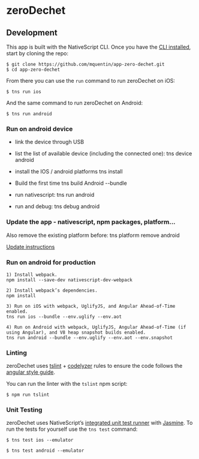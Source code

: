 <h1 id="zeroDechet">zeroDechet</h1>

<h2 id="development">Development</h2>

This app is built with the NativeScript CLI. Once you have the [CLI installed](https://docs.nativescript.org/start/quick-setup), start by cloning the repo:

```
$ git clone https://github.com/mquentin/app-zero-dechet.git
$ cd app-zero-dechet
```

From there you can use the `run` command to run zeroDechet on iOS:

```
$ tns run ios
```

And the same command to run zeroDechet on Android:

```
$ tns run android
```

<h3 id="device">Run on android device</h3>

- link the device through USB

- list the list of available device (including the connected one):
	tns device android

- install the IOS / android platforms
    tns install

- Build the first time
    tns build Android --bundle

- run nativescript:
	tns run android

- run and debug:
    tns debug android
    
<h3 id="update">Update the app - nativescript, npm packages, platform...</h3>

Also remove the existing platform before: tns platform remove android
    
[Update instructions](https://docs.nativescript.org/releases/upgrade-instructions)
    
<h3 id="linting">Run on android for production</h3>


    1) Install webpack.   
    npm install --save-dev nativescript-dev-webpack
    
    2) Install webpack’s dependencies.   
    npm install
    
    3) Run on iOS with webpack, UglifyJS, and Angular Ahead-of-Time enabled.   
    tns run ios --bundle --env.uglify --env.aot 
    
    4) Run on Android with webpack, UglifyJS, Angular Ahead-of-Time (if using Angular), and V8 heap snapshot builds enabled.   
    tns run android --bundle --env.uglify --env.aot --env.snapshot


<h3 id="linting">Linting</h3>

zeroDechet uses [tslint](https://www.npmjs.com/package/tslint) + [codelyzer](https://github.com/mgechev/codelyzer) rules to ensure the code follows the [angular style guide](https://angular.io/docs/ts/latest/guide/style-guide.html).

You can run the linter with the `tslint` npm script:
```
$ npm run tslint
```

<h3 id="unit-testing">Unit Testing</h3>

zeroDechet uses NativeScript’s [integrated unit test runner](http://docs.nativescript.org/core-concepts/testing) with [Jasmine](http://jasmine.github.io/). To run the tests for yourself use the `tns test` command:

```
$ tns test ios --emulator
```

```
$ tns test android --emulator
```
